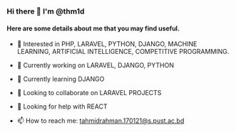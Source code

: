 ### Hi there 👋 I'm @thm1d
#### Here are some details about me that you may find useful.

<!--
**thm1d/thm1d** is a ✨ _special_ ✨ repository because its `README.md` (this file) appears on your GitHub profile.

Here are some ideas to get you started:
-->
- 👀 Interested in PHP, LARAVEL, PYTHON, DJANGO, MACHINE LEARNING, ARTIFICIAL INTELLIGENCE, COMPETITIVE PROGRAMMING.
- 🔭 Currently working on LARAVEL, DJANGO, PYTHON
- 🌱 Currently learning DJANGO
- 👯 Looking to collaborate on LARAVEL PROJECTS
- 🤔 Looking for help with REACT

- 📫 How to reach me: tahmidrahman.170121@s.pust.ac.bd



